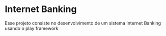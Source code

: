 # Internet Banking
Esse projeto consiste no desenvolvimento de um sistema Internet Banking usando o play framework
